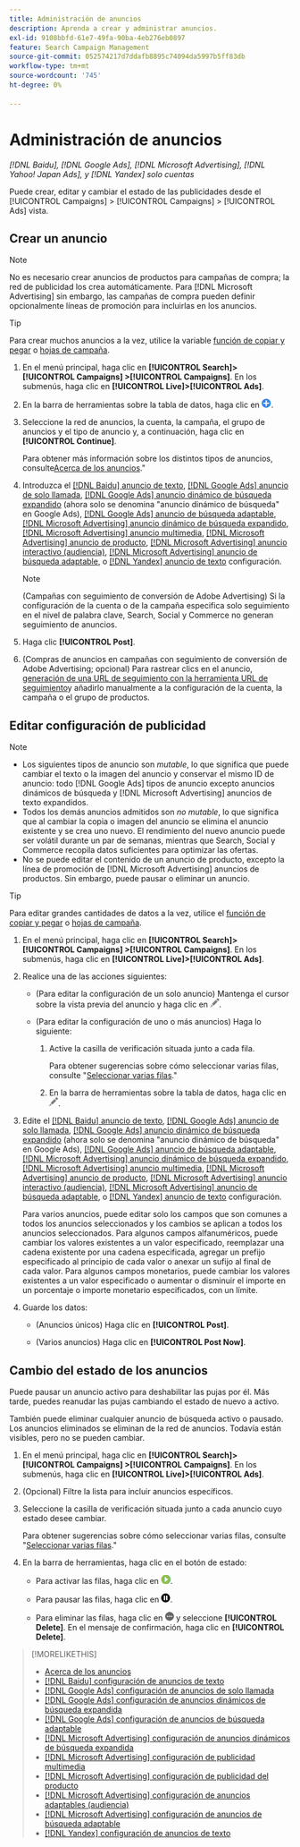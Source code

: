 ```yaml
---
title: Administración de anuncios
description: Aprenda a crear y administrar anuncios.
exl-id: 9108bbfd-61e7-49fa-90ba-4eb276eb0897
feature: Search Campaign Management
source-git-commit: 052574217d7ddafb8895c74094da5997b5ff83db
workflow-type: tm+mt
source-wordcount: '745'
ht-degree: 0%

---
```


# Administración de anuncios

*[!DNL Baidu], [!DNL Google Ads], [!DNL Microsoft Advertising], [!DNL Yahoo! Japan Ads], y [!DNL Yandex] solo cuentas*

Puede crear, editar y cambiar el estado de las publicidades desde el [!UICONTROL Campaigns] > [!UICONTROL Campaigns] > [!UICONTROL Ads] vista.

## Crear un anuncio

>[!NOTE]
>
>No es necesario crear anuncios de productos para campañas de compra; la red de publicidad los crea automáticamente. Para [!DNL Microsoft Advertising] sin embargo, las campañas de compra pueden definir opcionalmente líneas de promoción para incluirlas en los anuncios.

>[!TIP]
>
>Para crear muchos anuncios a la vez, utilice la variable [función de copiar y pegar](/help/search-social-commerce/campaign-management/campaigns/copy-paste.md) o [hojas de campaña](/help/search-social-commerce/campaign-management/bulksheets/bulksheet-about.md).

1. En el menú principal, haga clic en **[!UICONTROL Search]> [!UICONTROL Campaigns] >[!UICONTROL Campaigns]**. En los submenús, haga clic en **[!UICONTROL Live]>[!UICONTROL Ads]**.

1. En la barra de herramientas sobre la tabla de datos, haga clic en ![Crear](/help/search-social-commerce/assets/add.png "Crear").

1. Seleccione la red de anuncios, la cuenta, la campaña, el grupo de anuncios y el tipo de anuncio y, a continuación, haga clic en **[!UICONTROL Continue]**.

   Para obtener más información sobre los distintos tipos de anuncios, consulte[Acerca de los anuncios](ad-about.md).&quot;

1. Introduzca el [[!DNL Baidu] anuncio de texto](ad-settings-baidu-text.md), [[!DNL Google Ads] anuncio de solo llamada](ad-settings-google-call.md), [[!DNL Google Ads] anuncio dinámico de búsqueda expandido](ad-settings-google-dsa.md) (ahora solo se denomina &quot;anuncio dinámico de búsqueda&quot; en Google Ads), [[!DNL Google Ads] anuncio de búsqueda adaptable](ad-settings-google-rsa.md), [[!DNL Microsoft Advertising] anuncio dinámico de búsqueda expandido](ad-settings-microsoft-dsa.md), [[!DNL Microsoft Advertising] anuncio multimedia](ad-settings-microsoft-multimedia.md), [[!DNL Microsoft Advertising] anuncio de producto](ad-settings-microsoft-product.md), [[!DNL Microsoft Advertising] anuncio interactivo (audiencia)](ad-settings-microsoft-responsive.md), [[!DNL Microsoft Advertising] anuncio de búsqueda adaptable](ad-settings-microsoft-rsa.md), o [[!DNL Yandex] anuncio de texto](ad-settings-yandex-text.md) configuración.

   >[!NOTE]
   >
   >(Campañas con seguimiento de conversión de Adobe Advertising) Si la configuración de la cuenta o de la campaña especifica solo seguimiento en el nivel de palabra clave, Search, Social y Commerce no generan seguimiento de anuncios.

1. Haga clic **[!UICONTROL Post]**.

1. (Compras de anuncios en campañas con seguimiento de conversión de Adobe Advertising; opcional) Para rastrear clics en el anuncio, [generación de una URL de seguimiento con la herramienta URL de seguimiento](/help/search-social-commerce/tools/click-tracking-url-generate.md)y añadirlo manualmente a la configuración de la cuenta, la campaña o el grupo de productos.

## Editar configuración de publicidad

>[!NOTE]
>
>* Los siguientes tipos de anuncio son *mutable*, lo que significa que puede cambiar el texto o la imagen del anuncio y conservar el mismo ID de anuncio: todo [!DNL Google Ads] tipos de anuncio excepto anuncios dinámicos de búsqueda y [!DNL Microsoft Advertising] anuncios de texto expandidos.
>* Todos los demás anuncios admitidos son *no mutable*, lo que significa que al cambiar la copia o imagen del anuncio se elimina el anuncio existente y se crea uno nuevo. El rendimiento del nuevo anuncio puede ser volátil durante un par de semanas, mientras que Search, Social y Commerce recopila datos suficientes para optimizar las ofertas.
>* No se puede editar el contenido de un anuncio de producto, excepto la línea de promoción de [!DNL Microsoft Advertising] anuncios de productos. Sin embargo, puede pausar o eliminar un anuncio.

>[!TIP]
>
>Para editar grandes cantidades de datos a la vez, utilice el [función de copiar y pegar](/help/search-social-commerce/campaign-management/campaigns/copy-paste.md) o [hojas de campaña](/help/search-social-commerce/campaign-management/bulksheets/bulksheet-about.md).

1. En el menú principal, haga clic en **[!UICONTROL Search]> [!UICONTROL Campaigns] >[!UICONTROL Campaigns]**. En los submenús, haga clic en **[!UICONTROL Live]>[!UICONTROL Ads]**.

1. Realice una de las acciones siguientes:

   * (Para editar la configuración de un solo anuncio) Mantenga el cursor sobre la vista previa del anuncio y haga clic en ![Editar](/help/search-social-commerce/assets/edit.png "Editar").

   * (Para editar la configuración de uno o más anuncios) Haga lo siguiente:

      1. Active la casilla de verificación situada junto a cada fila.

         Para obtener sugerencias sobre cómo seleccionar varias filas, consulte &quot;[Seleccionar varias filas](/help/search-social-commerce/common-tasks/navigation-editing-selection/multiple-rows-select.md).&quot;

      1. En la barra de herramientas sobre la tabla de datos, haga clic en ![Editar](/help/search-social-commerce/assets/edit.png "Editar").

1. Edite el [[!DNL Baidu] anuncio de texto](ad-settings-baidu-text.md), [[!DNL Google Ads] anuncio de solo llamada](ad-settings-google-call.md), [[!DNL Google Ads] anuncio dinámico de búsqueda expandido](ad-settings-google-dsa.md) (ahora solo se denomina &quot;anuncio dinámico de búsqueda&quot; en Google Ads), [[!DNL Google Ads] anuncio de búsqueda adaptable](ad-settings-google-rsa.md), [[!DNL Microsoft Advertising] anuncio dinámico de búsqueda expandido](ad-settings-microsoft-dsa.md), [[!DNL Microsoft Advertising] anuncio multimedia](ad-settings-microsoft-multimedia.md), [[!DNL Microsoft Advertising] anuncio de producto](ad-settings-microsoft-product.md), [[!DNL Microsoft Advertising] anuncio interactivo (audiencia)](ad-settings-microsoft-responsive.md), [[!DNL Microsoft Advertising] anuncio de búsqueda adaptable](ad-settings-microsoft-rsa.md), o [[!DNL Yandex] anuncio de texto](ad-settings-yandex-text.md) configuración.

   Para varios anuncios, puede editar solo los campos que son comunes a todos los anuncios seleccionados y los cambios se aplican a todos los anuncios seleccionados. Para algunos campos alfanuméricos, puede cambiar los valores existentes a un valor especificado, reemplazar una cadena existente por una cadena especificada, agregar un prefijo especificado al principio de cada valor o anexar un sufijo al final de cada valor. Para algunos campos monetarios, puede cambiar los valores existentes a un valor especificado o aumentar o disminuir el importe en un porcentaje o importe monetario especificados, con un límite.

1. Guarde los datos:

   * (Anuncios únicos) Haga clic en **[!UICONTROL Post]**.

   * (Varios anuncios) Haga clic en **[!UICONTROL Post Now]**.

## Cambio del estado de los anuncios

Puede pausar un anuncio activo para deshabilitar las pujas por él. Más tarde, puedes reanudar las pujas cambiando el estado de nuevo a activo.

También puede eliminar cualquier anuncio de búsqueda activo o pausado. Los anuncios eliminados se eliminan de la red de anuncios. Todavía están visibles, pero no se pueden cambiar.

1. En el menú principal, haga clic en **[!UICONTROL Search]> [!UICONTROL Campaigns] >[!UICONTROL Campaigns]**. En los submenús, haga clic en **[!UICONTROL Live]>[!UICONTROL Ads]**.

1. (Opcional) Filtre la lista para incluir anuncios específicos.

1. Seleccione la casilla de verificación situada junto a cada anuncio cuyo estado desee cambiar.

   Para obtener sugerencias sobre cómo seleccionar varias filas, consulte &quot;[Seleccionar varias filas](/help/search-social-commerce/common-tasks/navigation-editing-selection/multiple-rows-select.md).&quot;

1. En la barra de herramientas, haga clic en el botón de estado:

   * Para activar las filas, haga clic en ![Activar](/help/search-social-commerce/assets/activate.png "Activar").

   * Para pausar las filas, haga clic en ![Pausar](/help/search-social-commerce/assets/pause.png "Pausar").

   * Para eliminar las filas, haga clic en ![Más](/help/search-social-commerce/assets/more.png "Más") y seleccione **[!UICONTROL Delete]**. En el mensaje de confirmación, haga clic en **[!UICONTROL Delete]**.

>[!MORELIKETHIS]
>
>* [Acerca de los anuncios](ad-about.md)
>* [[!DNL Baidu] configuración de anuncios de texto](ad-settings-baidu-text.md)
>* [[!DNL Google Ads] configuración de anuncios de solo llamada](ad-settings-google-call.md)
>* [[!DNL Google Ads] configuración de anuncios dinámicos de búsqueda expandida](ad-settings-google-dsa.md)
>* [[!DNL Google Ads] configuración de anuncios de búsqueda adaptable](ad-settings-google-rsa.md)
>* [[!DNL Microsoft Advertising] configuración de anuncios dinámicos de búsqueda expandida](ad-settings-microsoft-dsa.md)
>* [[!DNL Microsoft Advertising] configuración de publicidad multimedia](ad-settings-microsoft-multimedia.md)
>* [[!DNL Microsoft Advertising] configuración de publicidad del producto](ad-settings-microsoft-product.md)
>* [[!DNL Microsoft Advertising] configuración de anuncios adaptables (audiencia)](ad-settings-microsoft-responsive.md)
>* [[!DNL Microsoft Advertising] configuración de anuncios de búsqueda adaptable](ad-settings-microsoft-rsa.md)
>* [[!DNL Yandex] configuración de anuncios de texto](ad-settings-yandex-text.md)

